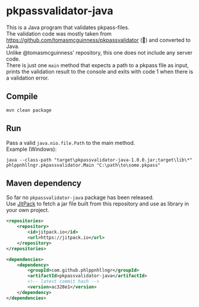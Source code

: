 # pkpassvalidator-java
This is a Java program that validates pkpass-files.<br>
The validation code was mostly taken from <https://github.com/tomasmcguinness/pkpassvalidator> (🙏) and converted to Java.<br>
Unlike @tomasmcguinness' repository, this one does not include any server code.<br>
There is just one `main` method that expects a path to a pkpass file as input, prints the validation result to the console and exits with code 1 when there is a validation error.

## Compile
```
mvn clean package
```

## Run
Pass a valid `java.nio.file.Path` to the main method.<br>
Example (Windows):
```
java --class-path "target\pkpassvalidator-java-1.0.0.jar;target\lib\*" phlppnhllngr.pkpassvalidator.Main "C:\path\to\some.pkpass" 
```

## Maven dependency
So far no `pkpassvalidator-java` package has been released.<br>
Use [JitPack](https://jitpack.io/) to fetch a jar file built from this repository and use as library in your own project.
```xml
<repositories>
    <repository>
        <id>jitpack.io</id>
        <url>https://jitpack.io</url>
    </repository>
</repositories>

<dependencies>
    <dependency>
        <groupId>com.github.phlppnhllngr</groupId>
        <artifactId>pkpassvalidator-java</artifactId>
        <!-- latest commit hash -->
        <version>ac328e1</version>
    </dependency>
</dependencies>
```
